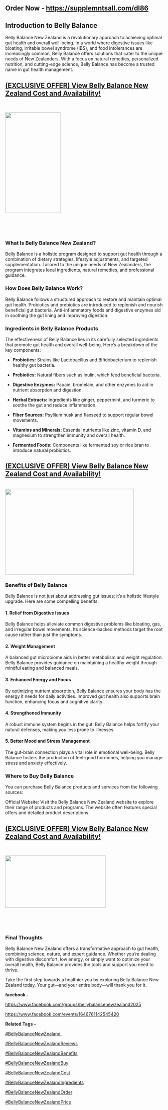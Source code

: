 <h2 data-pm-slice="1 1 []">Order Now -&nbsp;<span data-sheets-root="1"><a class="in-cell-link" href="https://supplemntsall.com/dl86" target="_blank">https://supplemntsall.com/dl86</a></span></h2>
<h2 data-pm-slice="1 1 []">Introduction to Belly Balance</h2>
<p>Belly Balance New Zealand is a revolutionary approach to achieving optimal gut health and overall well-being. In a world where digestive issues like bloating, irritable bowel syndrome (IBS), and food intolerances are increasingly common, Belly Balance offers solutions that cater to the unique needs of New Zealanders. With a focus on natural remedies, personalized nutrition, and cutting-edge science, Belly Balance has become a trusted name in gut health management.</p>
<h2><strong><a href="https://supplemntsall.com/dl86">(EXCLUSIVE OFFER) View Belly Balance New Zealand Cost and Availability!</a></strong></h2>
<p>&nbsp;</p>
<div class="separator"><a href="https://supplemntsall.com/dl86"><img src="https://blogger.googleusercontent.com/img/b/R29vZ2xl/AVvXsEiyaosqVmANiA6i6a8ibGk4xV8jYxZqlBHVrc4LEMrDOjSOVkeFR9_MANFVs7soQMBwS2LIJ6_LiSZ3iZQJkzyizwxF1qiF7gLBWgzEW1gkGVSfDlS0onFuAVV8gDGeUlCypdF1Mrt3WL3s3nZpTXzk7pEoxDyHD1NMJHpyiWimsiwEOBMYFghV_Ls2KKc/s320/bfg.png" alt="" width="176" height="320" border="0" data-original-height="908" data-original-width="500" /></a></div>
<p><strong>&nbsp;</strong></p>
<p>&nbsp;</p>
<h3 data-pm-slice="1 1 []">What Is Belly Balance New Zealand?</h3>
<p>Belly Balance is a holistic program designed to support gut health through a combination of dietary strategies, lifestyle adjustments, and targeted supplementation. Tailored to the unique needs of New Zealanders, the program integrates local ingredients, natural remedies, and professional guidance.</p>
<h3 data-pm-slice="1 1 []">How Does Belly Balance Work?</h3>
<p>Belly Balance follows a structured approach to restore and maintain optimal gut health. Probiotics and prebiotics are introduced to replenish and nourish beneficial gut bacteria. Anti-inflammatory foods and digestive enzymes aid in soothing the gut lining and improving digestion.</p>
<h3 data-pm-slice="1 3 []">Ingredients in Belly Balance Products</h3>
<p>The effectiveness of Belly Balance lies in its carefully selected ingredients that promote gut health and overall well-being. Here&rsquo;s a breakdown of the key components:</p>
<ul data-spread="false">
<li>
<p><strong>Probiotics:</strong>&nbsp;Strains like Lactobacillus and Bifidobacterium to replenish healthy gut bacteria.</p>
</li>
<li>
<p><strong>Prebiotics:</strong>&nbsp;Natural fibers such as inulin, which feed beneficial bacteria.</p>
</li>
<li>
<p><strong>Digestive Enzymes:</strong>&nbsp;Papain, bromelain, and other enzymes to aid in nutrient absorption and digestion.</p>
</li>
<li>
<p><strong>Herbal Extracts:</strong>&nbsp;Ingredients like ginger, peppermint, and turmeric to soothe the gut and reduce inflammation.</p>
</li>
<li>
<p><strong>Fiber Sources:</strong>&nbsp;Psyllium husk and flaxseed to support regular bowel movements.</p>
</li>
<li>
<p><strong>Vitamins and Minerals:</strong>&nbsp;Essential nutrients like zinc, vitamin D, and magnesium to strengthen immunity and overall health.</p>
</li>
<li>
<p><strong>Fermented Foods:</strong>&nbsp;Components like fermented soy or rice bran to introduce natural probiotics.</p>
</li>
</ul>
<h2><strong><a href="https://supplemntsall.com/dl86">(EXCLUSIVE OFFER) View Belly Balance New Zealand Cost and Availability!</a></strong></h2>
<div><strong>&nbsp;</strong></div>
<div>
<div class="separator"><a href="https://supplemntsall.com/dl86"><img src="https://blogger.googleusercontent.com/img/b/R29vZ2xl/AVvXsEj4Wplv3l8ndqs0-lv3P4liL3VIxzK_b8JrBfUvastg2DRmWTKOB2OhxjqPGYHVhfm8tWtgnm4z6s8W8-SaHqml-qnesIPtN46o8dtI53z2BIeeJvaNrpu708ANN8Izi5jW-77QvVufd32dp4VX_2lNl4Il8LsoCX94kcQsiyC7p9l5t_6RCPru2_feyi4/w410-h273/czvzdv.jpg" alt="" width="410" height="273" border="0" data-original-height="1706" data-original-width="2560" /></a></div>
</div>
<h3 data-pm-slice="1 1 []">Benefits of Belly Balance</h3>
<p>Belly Balance is not just about addressing gut issues; it&rsquo;s a holistic lifestyle upgrade. Here are some compelling benefits:</p>
<h4>1. Relief from Digestive Issues</h4>
<p>Belly Balance helps alleviate common digestive problems like bloating, gas, and irregular bowel movements. Its science-backed methods target the root cause rather than just the symptoms.</p>
<h4>2. Weight Management</h4>
<p>A balanced gut microbiome aids in better metabolism and weight regulation. Belly Balance provides guidance on maintaining a healthy weight through mindful eating and balanced meals.</p>
<h4>3. Enhanced Energy and Focus</h4>
<p>By optimizing nutrient absorption, Belly Balance ensures your body has the energy it needs for daily activities. Improved gut health also supports brain function, enhancing focus and cognitive clarity.</p>
<h4>4. Strengthened Immunity</h4>
<p>A robust immune system begins in the gut. Belly Balance helps fortify your natural defenses, making you less prone to illnesses.</p>
<h4>5. Better Mood and Stress Management</h4>
<p>The gut-brain connection plays a vital role in emotional well-being. Belly Balance fosters the production of feel-good hormones, helping you manage stress and anxiety effectively.</p>
<h3 data-pm-slice="1 1 []">Where to Buy Belly Balance&nbsp;</h3>
<p>You can purchase Belly Balance products and services from the following sources:</p>
<p>Official Website: Visit the Belly Balance New Zealand website to explore their range of products and programs. The website often features special offers and detailed product descriptions.</p>
<h2><strong><a href="https://supplemntsall.com/dl86">(EXCLUSIVE OFFER) View Belly Balance New Zealand Cost and Availability!</a></strong></h2>
<p>&nbsp;</p>
<div class="separator"><a href="https://supplemntsall.com/dl86"><img src="https://blogger.googleusercontent.com/img/b/R29vZ2xl/AVvXsEjoff3JM2_ZKv0d5DtG81GWbc9R7P5rwsv8y3-LBVlws6Jkl8NYxUoaoFszXVoYONFgEoEVGJVSgbPKprw0pL85oHsQfVZF-N7AJR-j9hPxR-ksBQ-629msOERaMgGpet95oHbHwjLMZagZXbyOP53j1MpsFqt2d91LUSSjGCUZLj_k4SNqh3K5z0lCpzg/s320/buy%20now.png" alt="" width="320" height="166" border="0" data-original-height="379" data-original-width="731" /></a></div>
<p><strong>&nbsp;</strong></p>
<p>&nbsp;</p>
<h3 data-pm-slice="1 1 []">Final Thoughts</h3>
<p>Belly Balance New Zealand offers a transformative approach to gut health, combining science, nature, and expert guidance. Whether you&rsquo;re dealing with digestive discomfort, low energy, or simply want to optimize your overall health, Belly Balance provides the tools and support you need to thrive.</p>
<p>Take the first step towards a healthier you by exploring Belly Balance New Zealand today. Your gut&mdash;and your entire body&mdash;will thank you for it.</p>
<p><strong>facebook -&nbsp;</strong></p>
<p><span data-sheets-root="1"><a class="in-cell-link" href="https://www.facebook.com/groups/bellybalancenewzealand2025" target="_blank">https://www.facebook.com/groups/bellybalancenewzealand2025</a></span></p>
<p><span data-sheets-root="1"><span data-sheets-root="1"><a class="in-cell-link" href="https://www.facebook.com/events/1646761142545420" target="_blank">https://www.facebook.com/events/1646761142545420</a></span></span></p>
<p><strong>Related Tags -&nbsp;</strong></p>
<p><a href="https://supplemntsall.com/dl86">#BellyBalanceNewZealand&nbsp;</a></p>
<p><a href="https://supplemntsall.com/dl86">#BellyBalanceNewZealandReviews</a></p>
<p><a href="https://supplemntsall.com/dl86">#BellyBalanceNewZealandBenefits</a></p>
<p><a href="https://supplemntsall.com/dl86">#BellyBalanceNewZealandBuy</a></p>
<p><a href="https://supplemntsall.com/dl86">#BellyBalanceNewZealandCost</a></p>
<p><a href="https://supplemntsall.com/dl86">#BellyBalanceNewZealandIngredients</a></p>
<p><a href="https://supplemntsall.com/dl86">#BellyBalanceNewZealandOrder</a></p>
<p><a href="https://supplemntsall.com/dl86">#BellyBalanceNewZealandPrice</a></p>
